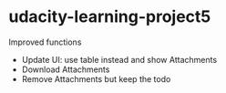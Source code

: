 # udacity-learning-project5
Improved functions

- Update UI: use table instead and show Attachments 
- Download Attachments
- Remove Attachments but keep the todo



